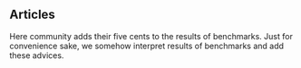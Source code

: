 ## Articles

Here community adds their five cents to the results of benchmarks. Just for convenience sake,
we somehow interpret results of benchmarks and add these advices.